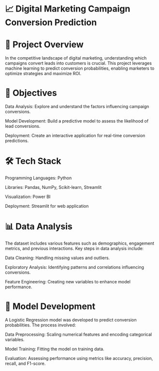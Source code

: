 # 📈 Digital Marketing Campaign Conversion Prediction

# 🚀 Project Overview

In the competitive landscape of digital marketing, understanding which campaigns convert leads into customers is crucial. This project leverages machine learning to predict conversion probabilities, enabling marketers to optimize strategies and maximize ROI.

# 🎯 Objectives

Data Analysis: Explore and understand the factors influencing campaign conversions.

Model Development: Build a predictive model to assess the likelihood of lead conversions.

Deployment: Create an interactive application for real-time conversion predictions.

# 🛠️ Tech Stack

Programming Languages: Python

Libraries: Pandas, NumPy, Scikit-learn, Streamlit

Visualization: Power BI

Deployment: Streamlit for web application

# 📊 Data Analysis

The dataset includes various features such as demographics, engagement metrics, and previous interactions. Key steps in data analysis include:

Data Cleaning: Handling missing values and outliers.

Exploratory Analysis: Identifying patterns and correlations influencing conversions.

Feature Engineering: Creating new variables to enhance model performance.

# 🤖 Model Development

A Logistic Regression model was developed to predict conversion probabilities. The process involved:

Data Preprocessing: Scaling numerical features and encoding categorical variables.

Model Training: Fitting the model on training data.

Evaluation: Assessing performance using metrics like accuracy, precision, recall, and F1-score.

